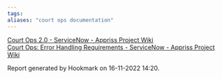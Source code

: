 ```yaml
---
tags: 
aliases: "court ops documentation"
---
```


[Court Ops 2.0 - ServiceNow - Appriss Project Wiki](https://wiki.appriss.com/display/sn/Court+Ops+2.0)  
[Court Ops: Error Handling Requirements - ServiceNow - Appriss Project Wiki](https://wiki.appriss.com/display/sn/Court+Ops%3A+Error+Handling+Requirements)  

Report generated by Hookmark on 16-11-2022 14:20.